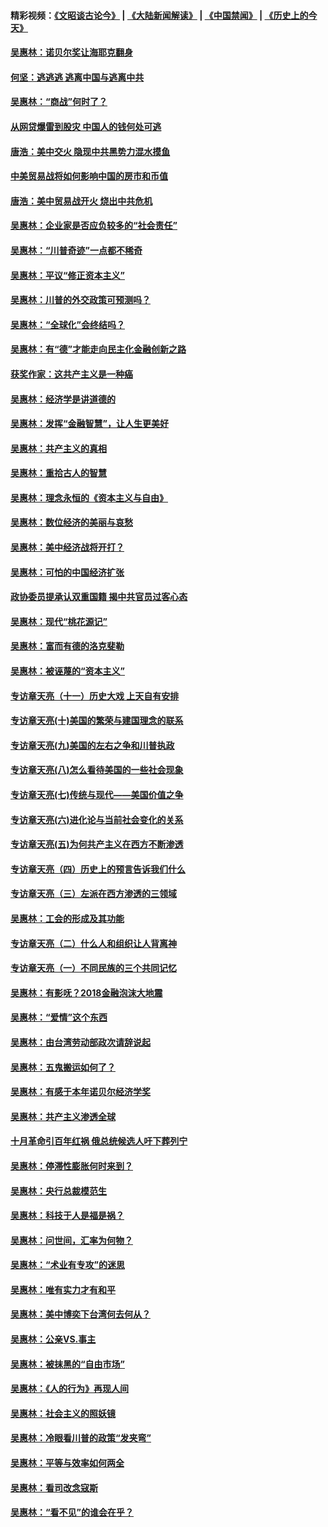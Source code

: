 #### 精彩视频：[《文昭谈古论今》](https://github.com/gfw-breaker/wenzhao/blob/master/README.md?t=01140030) | [《大陆新闻解读》](https://github.com/gfw-breaker/ntdtv-comedy/blob/master/README.md?t=01140030) | [《中国禁闻》](https://github.com/gfw-breaker/ntdtv-news/blob/master/README.md?t=01140030) | [《历史上的今天》](https://github.com/gfw-breaker/today-in-history/blob/master/README.md?t=01140030) 

#### [吴惠林：诺贝尔奖让海耶克翻身](../pages/nsc423/n10890049.md?t=01140030) 

#### [何坚：逃逃逃 逃离中国与逃离中共](../pages/nsc423/n10592891.md?t=01140030) 

#### [吴惠林：“商战”何时了？](../pages/nsc423/n10573558.md?t=01140030) 

#### [从网贷爆雷到股灾 中国人的钱何处可逃](../pages/nsc423/n10572800.md?t=01140030) 

#### [唐浩：美中交火 隐现中共黑势力混水摸鱼](../pages/nsc423/n10544040.md?t=01140030) 

#### [中美贸易战将如何影响中国的房市和币值](../pages/nsc423/n10543697.md?t=01140030) 

#### [唐浩：美中贸易战开火 烧出中共危机](../pages/nsc423/n10540126.md?t=01140030) 

#### [吴惠林：企业家是否应负较多的“社会责任”](../pages/nsc423/n10535022.md?t=01140030) 

#### [吴惠林：“川普奇迹”一点都不稀奇](../pages/nsc423/n10512808.md?t=01140030) 

#### [吴惠林：平议“修正资本主义”](../pages/nsc423/n10495724.md?t=01140030) 

#### [吴惠林：川普的外交政策可预测吗？](../pages/nsc423/n10462387.md?t=01140030) 

#### [吴惠林：“全球化”会终结吗？](../pages/nsc423/n10452838.md?t=01140030) 

#### [吴惠林：有“德”才能走向民主化金融创新之路](../pages/nsc423/n10432292.md?t=01140030) 

#### [获奖作家：这共产主义是一种癌](../pages/nsc423/n10431541.md?t=01140030) 

#### [吴惠林：经济学是讲道德的](../pages/nsc423/n10398014.md?t=01140030) 

#### [吴惠林：发挥“金融智慧”，让人生更美好](../pages/nsc423/n10375019.md?t=01140030) 

#### [吴惠林：共产主义的真相](../pages/nsc423/n10351394.md?t=01140030) 

#### [吴惠林：重拾古人的智慧](../pages/nsc423/n10337691.md?t=01140030) 

#### [吴惠林：理念永恒的《资本主义与自由》](../pages/nsc423/n10316274.md?t=01140030) 

#### [吴惠林：数位经济的美丽与哀愁](../pages/nsc423/n10292946.md?t=01140030) 

#### [吴惠林：美中经济战将开打？](../pages/nsc423/n10258825.md?t=01140030) 

#### [吴惠林：可怕的中国经济扩张](../pages/nsc423/n10219147.md?t=01140030) 

#### [政协委员提承认双重国籍 揭中共官员过客心态](../pages/nsc423/n10208809.md?t=01140030) 

#### [吴惠林：现代“桃花源记”](../pages/nsc423/n10185234.md?t=01140030) 

#### [吴惠林：富而有德的洛克斐勒](../pages/nsc423/n10142264.md?t=01140030) 

#### [吴惠林：被诬蔑的“资本主义”](../pages/nsc423/n10124816.md?t=01140030) 

#### [专访章天亮（十一）历史大戏 上天自有安排](../pages/nsc423/n10094905.md?t=01140030) 

#### [专访章天亮(十)美国的繁荣与建国理念的联系](../pages/nsc423/n10094899.md?t=01140030) 

#### [专访章天亮(九)美国的左右之争和川普执政](../pages/nsc423/n10094889.md?t=01140030) 

#### [专访章天亮(八)怎么看待美国的一些社会现象](../pages/nsc423/n10094857.md?t=01140030) 

#### [专访章天亮(七)传统与现代——美国价值之争](../pages/nsc423/n10093140.md?t=01140030) 

#### [专访章天亮(六)进化论与当前社会变化的关系](../pages/nsc423/n10092036.md?t=01140030) 

#### [专访章天亮(五)为何共产主义在西方不断渗透](../pages/nsc423/n10083620.md?t=01140030) 

#### [专访章天亮（四）历史上的预言告诉我们什么](../pages/nsc423/n10083606.md?t=01140030) 

#### [专访章天亮（三）左派在西方渗透的三领域](../pages/nsc423/n10081115.md?t=01140030) 

#### [吴惠林：工会的形成及其功能](../pages/nsc423/n10080633.md?t=01140030) 

#### [专访章天亮（二）什么人和组织让人背离神](../pages/nsc423/n10076637.md?t=01140030) 

#### [专访章天亮（一）不同民族的三个共同记忆](../pages/nsc423/n10074188.md?t=01140030) 

#### [吴惠林：有影呒？2018金融泡沫大地震](../pages/nsc423/n10040534.md?t=01140030) 

#### [吴惠林：“爱情”这个东西](../pages/nsc423/n10019423.md?t=01140030) 

#### [吴惠林：由台湾劳动部政次请辞说起](../pages/nsc423/n9979679.md?t=01140030) 

#### [吴惠林：五鬼搬运如何了？](../pages/nsc423/n9925338.md?t=01140030) 

#### [吴惠林：有感于本年诺贝尔经济学奖](../pages/nsc423/n9871883.md?t=01140030) 

#### [吴惠林：共产主义渗透全球](../pages/nsc423/n9812748.md?t=01140030) 

#### [十月革命引百年红祸 俄总统候选人吁下葬列宁](../pages/nsc423/n9810182.md?t=01140030) 

#### [吴惠林：停滞性膨胀何时来到？](../pages/nsc423/n9764136.md?t=01140030) 

#### [吴惠林：央行总裁模范生](../pages/nsc423/n9728134.md?t=01140030) 

#### [吴惠林：科技于人是福是祸？](../pages/nsc423/n9672982.md?t=01140030) 

#### [吴惠林：问世间，汇率为何物？](../pages/nsc423/n9621788.md?t=01140030) 

#### [吴惠林：“术业有专攻”的迷思](../pages/nsc423/n9580363.md?t=01140030) 

#### [吴惠林：唯有实力才有和平](../pages/nsc423/n9529599.md?t=01140030) 

#### [吴惠林：美中博奕下台湾何去何从？](../pages/nsc423/n9483598.md?t=01140030) 

#### [吴惠林：公亲VS.事主](../pages/nsc423/n9425637.md?t=01140030) 

#### [吴惠林：被抹黑的“自由市场”](../pages/nsc423/n9351545.md?t=01140030) 

#### [吴惠林：《人的行为》再现人间](../pages/nsc423/n9296339.md?t=01140030) 

#### [吴惠林：社会主义的照妖镜](../pages/nsc423/n9243460.md?t=01140030) 

#### [吴惠林：冷眼看川普的政策“发夹弯”](../pages/nsc423/n9120684.md?t=01140030) 

#### [吴惠林：平等与效率如何两全](../pages/nsc423/n9075430.md?t=01140030) 

#### [吴惠林：看司改念寇斯](../pages/nsc423/n9024915.md?t=01140030) 

#### [吴惠林：“看不见”的谁会在乎？](../pages/nsc423/n8977488.md?t=01140030) 

